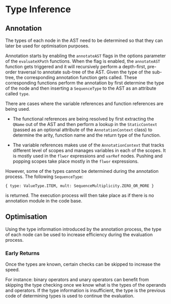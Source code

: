 # Type Inference

## Annotation

The types of each node in the AST need to be determined so that they can later be used
 for optimisation purposes.

Annotation starts by enabling the `annotateAST` flags in the options parameter of the
 `evaluateXPath` functions. When the flag is enabled, the `annotateAST` function gets
 triggered and it will recursively perform a depth-first, pre-order traversal to
 annotate sub-tree of the AST. Given the type of the sub-tree, the corresponding
 annotation function gets called. These corresponding functions perform the annotation
 by first determine the type of the node and then inserting a `SequenceType` to the
 AST as an attribute called `type`. 

There are cases where the variable references and function references are being used.

- The functional references are being resolved by first extracting the `QName` out of
 the AST and then perform a lookup in the `StaticContext` (passed as an optional
 attribute of the `AnnotationContext` class) to determine the arity, function name and
 the return type of the function.

- The variable references makes use of the `AnnotationContext` that tracks different
 level of scopes and manages variables in each of the scopes. It is mostly used in the
 `flwor` expressions and `varRef` nodes. Pushing and popping scopes take place mostly
 in the `flwor` expressions.

However, some of the types cannot be determined during the annotation process. The
 following `SequenceType`:

 ```
 { type: ValueType.ITEM, mult: SequenceMultiplicity.ZERO_OR_MORE }
 ```

 is returned. The execution process will then take place as if there is no annotation
 module in the code base.

## Optimisation

Using the type information introduced by the annotation process, the type of each node
 can be used to increase efficiency during the evaluation process.

### Early Returns

Once the types are known, certain checks can be skipped to increase the speed.

For instance: binary operators and unary operators can benefit from skipping the type
 checking once we know what is the types of the operands and operators. If the type
 information is insufficient, the type is the previous code of determining types is
 used to continue the evaluation.
